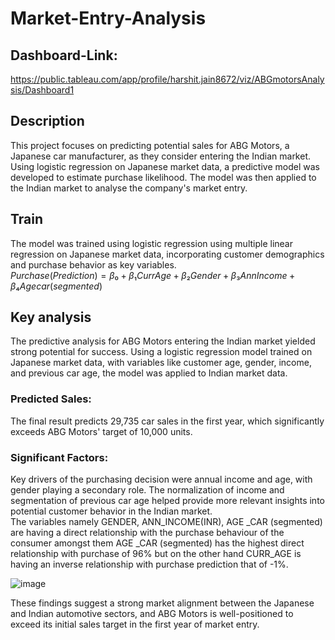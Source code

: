 # Market-Entry-Analysis

## Dashboard-Link: 
https://public.tableau.com/app/profile/harshit.jain8672/viz/ABGmotorsAnalysis/Dashboard1

## Description
This project focuses on predicting potential sales for ABG Motors, a Japanese car manufacturer, as they consider entering the Indian market. Using logistic regression on Japanese market data, a predictive model was developed to estimate purchase likelihood. The model was then applied to the Indian market to analyse the company's market entry.

## Train
The model was trained using logistic regression using multiple linear regression on Japanese market data, incorporating customer demographics and purchase behavior as key variables.<br/>
 $Purchase(Prediction) = β₀ + β₁CurrAge + β₂ Gender + β₃AnnIncome + β₄Agecar(segmented)$

## Key analysis
The predictive analysis for ABG Motors entering the Indian market yielded strong potential for success. Using a logistic regression model trained on Japanese market data, with variables like customer age, gender, income, and previous car age, the model was applied to Indian market data.
### Predicted Sales: 
The final result predicts 29,735 car sales in the first year, which significantly exceeds ABG Motors' target of 10,000 units.

### Significant Factors: 
Key drivers of the purchasing decision were annual income and age, with gender playing a secondary role. The normalization of income and segmentation of previous car age helped provide more relevant insights into potential customer behavior in the Indian market. <br/>The variables namely GENDER, ANN_INCOME(INR), AGE _CAR (segmented) are having a direct relationship with the purchase behaviour of the consumer amongst them AGE _CAR (segmented) has the highest direct relationship with purchase of 96% but on the other hand CURR_AGE is having an inverse relationship with purchase prediction that of -1%.

![image](https://github.com/user-attachments/assets/aab74562-58d5-434c-8503-e998863f1170)

These findings suggest a strong market alignment between the Japanese and Indian automotive sectors, and ABG Motors is well-positioned to exceed its initial sales target in the first year of market entry.
